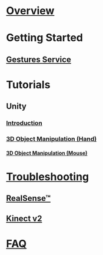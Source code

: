 # [Overview](index.md)
# Getting Started
## [Gestures Service](getting-started-gestures-service.md)
# Tutorials
## Unity
### [Introduction](unity-tutorials-introduction.md)
### [3D Object Manipulation (Hand)](unity-tutorials-3d-object-manipulation.md)
#### [3D Object Manipulation (Mouse)](unity-tutorials-3d-object-manipulation-mouse.md)
# [Troubleshooting](troubleshooting-camera.md)
## [RealSense™](troubleshooting-RealSense-camera.md)
## [Kinect v2](troubleshooting-Kinect-camera.md)
# [FAQ](faq.md)